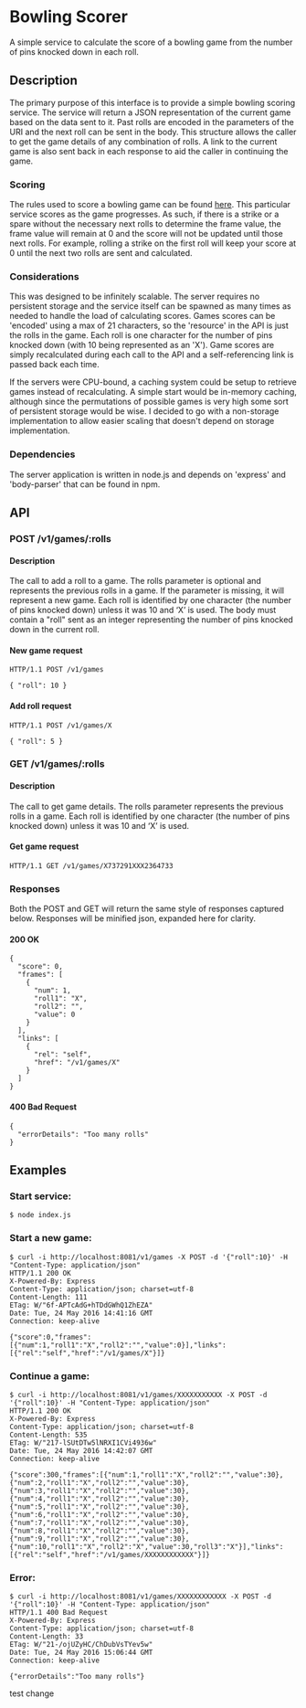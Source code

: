 # Bowling Scorer
A simple service to calculate the score of a bowling game from the number of pins knocked down in each roll.

## Description
The primary purpose of this interface is to provide a simple bowling scoring service. The service will return a JSON representation of the current game based on the data sent to it. Past rolls are encoded in the parameters of the URI and the next roll can be sent in the body. This structure allows the caller to get the game details of any combination of rolls. A link to the current game is also sent back in each response to aid the caller in continuing the game.

### Scoring
The rules used to score a bowling game can be found [here](http://bowling.about.com/od/rulesofthegame/a/bowlingscoring.htm). This particular service scores as the game progresses. As such, if there is a strike or a spare without the necessary next rolls to determine the frame value, the frame value will remain at 0 and the score will not be updated until those next rolls. For example, rolling a strike on the first roll will keep your score at 0 until the next two rolls are sent and calculated.

### Considerations
This was designed to be infinitely scalable. The server requires no persistent storage and the service itself can be spawned as many times as needed to handle the load of calculating scores. Games scores can be 'encoded' using a max of 21 characters, so the 'resource' in the API is just the rolls in the game. Each roll is one character for the number of pins knocked down (with 10 being represented as an 'X'). Game scores are simply recalculated during each call to the API and a self-referencing link is passed back each time. 

If the servers were CPU-bound, a caching system could be setup to retrieve games instead of recalculating. A simple start would be in-memory caching, although since the permutations of possible games is very high some sort of persistent storage would be wise. I decided to go with a non-storage implementation to allow easier scaling that doesn't depend on storage implementation.

### Dependencies
The server application is written in node.js and depends on 'express' and 'body-parser' that can be found in npm.

## API
### POST /v1/games/:rolls
#### Description
The call to add a roll to a game. The rolls parameter is optional and represents the previous rolls in a game. If the parameter is missing, it will represent a new game. Each roll is identified by one character (the number of pins knocked down) unless it was 10 and ‘X’ is used. The body must contain a "roll" sent as an integer representing the number of pins knocked down in the current roll.
#### New game request
    HTTP/1.1 POST /v1/games

    { "roll": 10 }
#### Add roll request
    HTTP/1.1 POST /v1/games/X

    { "roll": 5 }


### GET /v1/games/:rolls
#### Description
The call to get game details. The rolls parameter represents the previous rolls in a game. Each roll is identified by one character (the number of pins knocked down) unless it was 10 and ‘X’ is used.
#### Get game request
    HTTP/1.1 GET /v1/games/X737291XXX2364733

### Responses
Both the POST and GET will return the same style of responses captured below. Responses will be minified json, expanded here for clarity.
#### 200 OK
    {
      "score": 0,
      "frames": [
        {
          "num": 1,
          "roll1": "X",
          "roll2": "",
          "value": 0
        }
      ],
      "links": [
        {
          "rel": "self",
          "href": "/v1/games/X"
        }
      ]
    }
#### 400 Bad Request
    {
      "errorDetails": "Too many rolls"
    }

## Examples
### Start service:
    $ node index.js

### Start a new game:
    $ curl -i http://localhost:8081/v1/games -X POST -d '{"roll":10}' -H "Content-Type: application/json"
    HTTP/1.1 200 OK
    X-Powered-By: Express
    Content-Type: application/json; charset=utf-8
    Content-Length: 111
    ETag: W/"6f-APTcAdG+hTDdGWhQ1ZhEZA"
    Date: Tue, 24 May 2016 14:41:16 GMT
    Connection: keep-alive

    {"score":0,"frames":[{"num":1,"roll1":"X","roll2":"","value":0}],"links":[{"rel":"self","href":"/v1/games/X"}]}
    

### Continue a game:
    $ curl -i http://localhost:8081/v1/games/XXXXXXXXXXX -X POST -d '{"roll":10}' -H "Content-Type: application/json"
    HTTP/1.1 200 OK
    X-Powered-By: Express
    Content-Type: application/json; charset=utf-8
    Content-Length: 535
    ETag: W/"217-lSUtDTw5lNRXI1CVi4936w"
    Date: Tue, 24 May 2016 14:42:07 GMT
    Connection: keep-alive

    {"score":300,"frames":[{"num":1,"roll1":"X","roll2":"","value":30},{"num":2,"roll1":"X","roll2":"","value":30},{"num":3,"roll1":"X","roll2":"","value":30},{"num":4,"roll1":"X","roll2":"","value":30},{"num":5,"roll1":"X","roll2":"","value":30},{"num":6,"roll1":"X","roll2":"","value":30},{"num":7,"roll1":"X","roll2":"","value":30},{"num":8,"roll1":"X","roll2":"","value":30},{"num":9,"roll1":"X","roll2":"","value":30},{"num":10,"roll1":"X","roll2":"X","value":30,"roll3":"X"}],"links":[{"rel":"self","href":"/v1/games/XXXXXXXXXXXX"}]}

### Error:
    $ curl -i http://localhost:8081/v1/games/XXXXXXXXXXXX -X POST -d '{"roll":10}' -H "Content-Type: application/json"
    HTTP/1.1 400 Bad Request
    X-Powered-By: Express
    Content-Type: application/json; charset=utf-8
    Content-Length: 33
    ETag: W/"21-/ojUZyHC/ChDubVsTYev5w"
    Date: Tue, 24 May 2016 15:06:44 GMT
    Connection: keep-alive

    {"errorDetails":"Too many rolls"}

test change
